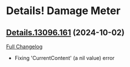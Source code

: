 # Details! Damage Meter

## [Details.13096.161](https://github.com/Tercioo/Details-Damage-Meter/tree/Details.13096.161) (2024-10-02)
[Full Changelog](https://github.com/Tercioo/Details-Damage-Meter/compare/Details.13090.161...Details.13096.161) 

- Fixing 'CurrentContent' (a nil value) error  
